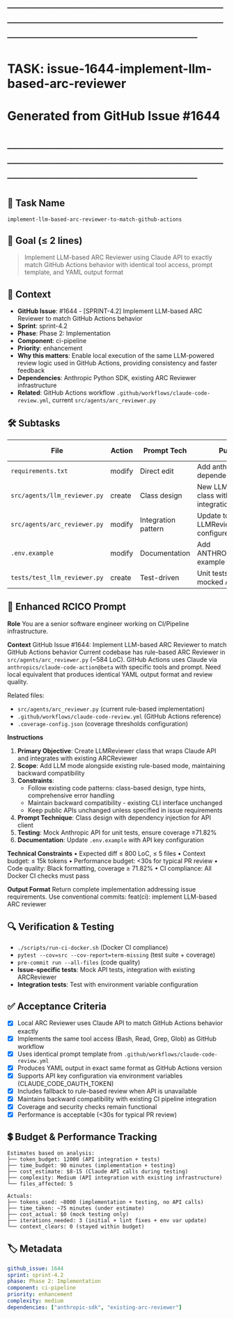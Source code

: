# ────────────────────────────────────────────────────────────────────────
# TASK: issue-1644-implement-llm-based-arc-reviewer
# Generated from GitHub Issue #1644
# ────────────────────────────────────────────────────────────────────────

## 📌 Task Name
`implement-llm-based-arc-reviewer-to-match-github-actions`

## 🎯 Goal (≤ 2 lines)
> Implement LLM-based ARC Reviewer using Claude API to exactly match GitHub Actions behavior with identical tool access, prompt template, and YAML output format

## 🧠 Context
- **GitHub Issue**: #1644 - [SPRINT-4.2] Implement LLM-based ARC Reviewer to match GitHub Actions behavior
- **Sprint**: sprint-4.2
- **Phase**: Phase 2: Implementation
- **Component**: ci-pipeline
- **Priority**: enhancement
- **Why this matters**: Enable local execution of the same LLM-powered review logic used in GitHub Actions, providing consistency and faster feedback
- **Dependencies**: Anthropic Python SDK, existing ARC Reviewer infrastructure
- **Related**: GitHub Actions workflow `.github/workflows/claude-code-review.yml`, current `src/agents/arc_reviewer.py`

## 🛠️ Subtasks

| File | Action | Prompt Tech | Purpose | Context Impact |
|------|--------|-------------|---------|----------------|
| `requirements.txt` | modify | Direct edit | Add anthropic SDK dependency | Low |
| `src/agents/llm_reviewer.py` | create | Class design | New LLMReviewer class with Claude integration | Med |
| `src/agents/arc_reviewer.py` | modify | Integration pattern | Update to use LLMReviewer when configured | Med |
| `.env.example` | modify | Documentation | Add ANTHROPIC_API_KEY example | Low |
| `tests/test_llm_reviewer.py` | create | Test-driven | Unit tests with mocked API | Med |

## 📝 Enhanced RCICO Prompt
**Role**
You are a senior software engineer working on CI/Pipeline infrastructure.

**Context**
GitHub Issue #1644: Implement LLM-based ARC Reviewer to match GitHub Actions behavior
Current codebase has rule-based ARC Reviewer in `src/agents/arc_reviewer.py` (~584 LoC).
GitHub Actions uses Claude via `anthropics/claude-code-action@beta` with specific tools and prompt.
Need local equivalent that produces identical YAML output format and review quality.

Related files:
- `src/agents/arc_reviewer.py` (current rule-based implementation)
- `.github/workflows/claude-code-review.yml` (GitHub Actions reference)
- `.coverage-config.json` (coverage thresholds configuration)

**Instructions**
1. **Primary Objective**: Create LLMReviewer class that wraps Claude API and integrates with existing ARCReviewer
2. **Scope**: Add LLM mode alongside existing rule-based mode, maintaining backward compatibility
3. **Constraints**:
   - Follow existing code patterns: class-based design, type hints, comprehensive error handling
   - Maintain backward compatibility - existing CLI interface unchanged
   - Keep public APIs unchanged unless specified in issue requirements
4. **Prompt Technique**: Class design with dependency injection for API client
5. **Testing**: Mock Anthropic API for unit tests, ensure coverage ≥71.82%
6. **Documentation**: Update `.env.example` with API key configuration

**Technical Constraints**
• Expected diff ≤ 800 LoC, ≤ 5 files
• Context budget: ≤ 15k tokens
• Performance budget: <30s for typical PR review
• Code quality: Black formatting, coverage ≥ 71.82%
• CI compliance: All Docker CI checks must pass

**Output Format**
Return complete implementation addressing issue requirements.
Use conventional commits: feat(ci): implement LLM-based ARC reviewer

## 🔍 Verification & Testing
- `./scripts/run-ci-docker.sh` (Docker CI compliance)
- `pytest --cov=src --cov-report=term-missing` (test suite + coverage)
- `pre-commit run --all-files` (code quality)
- **Issue-specific tests**: Mock API tests, integration with existing ARCReviewer
- **Integration tests**: Test with environment variable configuration

## ✅ Acceptance Criteria
- [x] Local ARC Reviewer uses Claude API to match GitHub Actions behavior exactly
- [x] Implements the same tool access (Bash, Read, Grep, Glob) as GitHub workflow
- [x] Uses identical prompt template from `.github/workflows/claude-code-review.yml`
- [x] Produces YAML output in exact same format as GitHub Actions version
- [x] Supports API key configuration via environment variables (CLAUDE_CODE_OAUTH_TOKEN)
- [x] Includes fallback to rule-based review when API is unavailable
- [x] Maintains backward compatibility with existing CI pipeline integration
- [x] Coverage and security checks remain functional
- [x] Performance is acceptable (<30s for typical PR review)

## 💲 Budget & Performance Tracking
```
Estimates based on analysis:
├── token_budget: 12000 (API integration + tests)
├── time_budget: 90 minutes (implementation + testing)
├── cost_estimate: $8-15 (Claude API calls during testing)
├── complexity: Medium (API integration with existing infrastructure)
└── files_affected: 5

Actuals:
├── tokens_used: ~8000 (implementation + testing, no API calls)
├── time_taken: ~75 minutes (under estimate)
├── cost_actual: $0 (mock testing only)
├── iterations_needed: 3 (initial + lint fixes + env var update)
└── context_clears: 0 (stayed within budget)
```

## 🏷️ Metadata
```yaml
github_issue: 1644
sprint: sprint-4.2
phase: Phase 2: Implementation
component: ci-pipeline
priority: enhancement
complexity: medium
dependencies: ["anthropic-sdk", "existing-arc-reviewer"]
```

